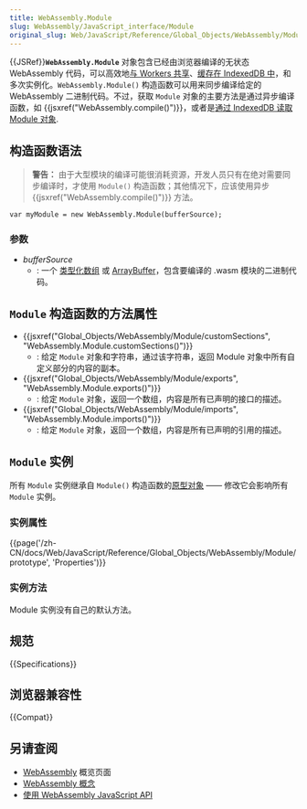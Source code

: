 ```yaml
---
title: WebAssembly.Module
slug: WebAssembly/JavaScript_interface/Module
original_slug: Web/JavaScript/Reference/Global_Objects/WebAssembly/Module
---
```


{{JSRef}}**`WebAssembly.Module`** 对象包含已经由浏览器编译的无状态 WebAssembly 代码，可以高效地[与 Workers 共享](https://developer.mozilla.org/en-US/docs/Web/API/Worker/postMessage)、[缓存在 IndexedDB 中](https://developer.mozilla.org/en-US/docs/WebAssembly/Caching_modules)，和多次实例化。`WebAssembly.Module()` 构造函数可以用来同步编译给定的 WebAssembly 二进制代码。不过，获取 `Module` 对象的主要方法是通过异步编译函数，如 {{jsxref("WebAssembly.compile()")}}，或者是[通过 IndexedDB 读取 Module 对象](/en-US/docs/WebAssembly/Caching_modules).

## 构造函数语法

> **警告：** 由于大型模块的编译可能很消耗资源，开发人员只有在绝对需要同步编译时，才使用 `Module()` 构造函数；其他情况下，应该使用异步 {{jsxref("WebAssembly.compile()")}} 方法。

```plain
var myModule = new WebAssembly.Module(bufferSource);
```

### 参数

- _bufferSource_
  - : 一个 [类型化数组](https://developer.mozilla.org/en-US/docs/Web/JavaScript/Typed_arrays) 或 [ArrayBuffer](https://developer.mozilla.org/en-US/docs/Web/JavaScript/Reference/Global_Objects/ArrayBuffer)，包含要编译的 .wasm 模块的二进制代码。

## `Module` 构造函数的方法属性

- {{jsxref("Global_Objects/WebAssembly/Module/customSections", "WebAssembly.Module.customSections()")}}
  - : 给定 `Module` 对象和字符串，通过该字符串，返回 Module 对象中所有自定义部分的内容的副本。
- {{jsxref("Global_Objects/WebAssembly/Module/exports", "WebAssembly.Module.exports()")}}
  - : 给定 `Module` 对象，返回一个数组，内容是所有已声明的接口的描述。
- {{jsxref("Global_Objects/WebAssembly/Module/imports", "WebAssembly.Module.imports()")}}
  - : 给定 `Module` 对象，返回一个数组，内容是所有已声明的引用的描述。

## `Module` 实例

所有 `Module` 实例继承自 `Module()` 构造函数的[原型对象](/en-US/docs/Web/JavaScript/Reference/Global_Objects/WebAssembly/Module/prototype) —— 修改它会影响所有 `Module` 实例。

### 实例属性

{{page('/zh-CN/docs/Web/JavaScript/Reference/Global_Objects/WebAssembly/Module/prototype', 'Properties')}}

### 实例方法

Module 实例没有自己的默认方法。

## 规范

{{Specifications}}

## 浏览器兼容性

{{Compat}}

## 另请查阅

- [WebAssembly](/en-US/docs/WebAssembly) 概览页面
- [WebAssembly 概念](/en-US/docs/WebAssembly/Concepts)
- [使用 WebAssembly JavaScript API](/en-US/docs/WebAssembly/Using_the_JavaScript_API)
